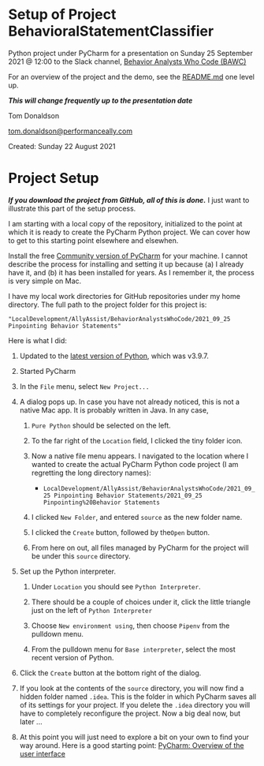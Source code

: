 # Setup of Project BehavioralStatementClassifier

Python project under PyCharm for a presentation on Sunday 25 September 2021 @ 12:00 to the Slack channel, [Behavior Analysts Who Code (BAWC)](https://www.codingbehavioranalysts.org)

For an overview of the project and the demo, see the [README.md](https://github.com/Ally-Assist/For-BehaviorAnalystsWhoCode/tree/main/2021_09_25%20Pinpointing%20Behavior%20Statements) one level up.

***This will change frequently up to the presentation date***


Tom Donaldson

tom.donaldson@performanceally.com

Created: Sunday 22 August 2021


# Project Setup

***If you download the project from GitHub, all of this is done.*** I just want to illustrate this part of the setup process.

I am starting with a local copy of the repository, initialized to the point at which it is ready to create the PyCharm Python project. We can cover how to get to this starting point elsewhere and elsewhen.

Install the free [Community version of PyCharm](https://www.jetbrains.com/pycharm/download/) for your machine. I cannot describe the process for installing and setting it up because (a) I already have it, and (b) it has been installed for years. As I remember it, the process is very simple on Mac.

I have my local work directories for GitHub repositories under my home directory. The full path to the project folder for this project is:

	"LocalDevelopment/AllyAssist/BehaviorAnalystsWhoCode/2021_09_25 Pinpointing Behavior Statements"

Here is what I did:

1. Updated to the [latest version of Python](https://www.python.org/downloads/), which was v3.9.7.

1. Started PyCharm

1. In the `File` menu, select `New Project...`

1. A dialog pops up. In case you have not already noticed, this is not a native Mac app. It is probably written in Java. In any case, 

	1. `Pure Python` should be selected on the left.
	
	1. To the far right of the `Location` field, I clicked the tiny folder icon.
	
	1. Now a native file menu appears. I navigated to the location where I wanted to create the actual PyCharm Python code project (I am regretting the long directory names):
	
		- `LocalDevelopment/AllyAssist/BehaviorAnalystsWhoCode/2021_09_25 Pinpointing Behavior Statements/2021_09_25 Pinpointing%20Behavior Statements`
	
	1. I clicked `New Folder`, and entered `source` as the new folder name.
	
	1. I clicked the `Create` button, followed by the`Open` button.
	
	1. From here on out, all files managed by PyCharm for the project will be under this `source` directory.

1. Set up the Python interpreter.

	1. Under `Location` you should see `Python Interpreter`.
	
	1. There should be a couple of choices under it, click the little triangle just on the left of `Python Interpreter`
	
	1. Choose `New environment using`, then choose `Pipenv` from the pulldown menu.
	
	1. From the pulldown menu for `Base interpreter`, select the most recent version of Python.

1. Click the `Create` button at the bottom right of the dialog.

1. If you look at the contents of the `source` directory, you will now find a hidden folder named `.idea`. This is the folder in which PyCharm saves all of its settings for your project. If you delete the `.idea` directory you will have to completely reconfigure the project. Now a big deal now, but later ...

1. At this point you will just need to explore a bit on your own to find your way around. Here is a good starting point: [PyCharm: Overview of the user interface](https://www.jetbrains.com/help/pycharm/guided-tour-around-the-user-interface.html)

